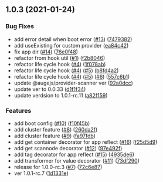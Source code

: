 ## 1.0.3 (2021-01-24)


### Bug Fixes

* add error detail when boot error ([#13](https://github.com/augejs/core/issues/13)) ([7479382](https://github.com/augejs/core/commit/7479382a839e980977783b54bb01f757d7093aa9))
* add useExisting for custom provider ([ea84c42](https://github.com/augejs/core/commit/ea84c4274d2a9de53724024d72e1de556d9d0488))
* fix app dir ([#14](https://github.com/augejs/core/issues/14)) ([76e0f48](https://github.com/augejs/core/commit/76e0f483c0950a03cb7bd645817baecc70ad82a7))
* refactor from hook util ([#1](https://github.com/augejs/core/issues/1)) ([f2b8046](https://github.com/augejs/core/commit/f2b804637cf82589079d5a8aef2dbe3108368b69))
* refactor life cycle hook ([#4](https://github.com/augejs/core/issues/4)) ([1f078ab](https://github.com/augejs/core/commit/1f078ab9b7a95a9cff79f6d2bea87e53c55219cb))
* refactor life cycle hook ([#4](https://github.com/augejs/core/issues/4)) ([#5](https://github.com/augejs/core/issues/5)) ([b8fd4a2](https://github.com/augejs/core/commit/b8fd4a2385497e8a258f7b880ff976e5f8228e32))
* refactor life cycle hook ([#4](https://github.com/augejs/core/issues/4)) ([#5](https://github.com/augejs/core/issues/5)) ([#6](https://github.com/augejs/core/issues/6)) ([557c6b1](https://github.com/augejs/core/commit/557c6b1a0e046c8b50ec5550c211d1c7293aec0b))
* update @augejs/provider-scanner ver ([92a0dcc](https://github.com/augejs/core/commit/92a0dcce98de97ba010607419f567e3fda0fa87e))
* update ver to 0.0.33 ([d1f1f34](https://github.com/augejs/core/commit/d1f1f34dad9b981ff2f900ddc88dc8d6a41657ea))
* update verdsion to 1.0.1-rc.11 ([a82f159](https://github.com/augejs/core/commit/a82f159cb03c3c1076f08f2027a7bee851a7a816))


### Features

* add boot config ([#10](https://github.com/augejs/core/issues/10)) ([f10f45b](https://github.com/augejs/core/commit/f10f45b662ae7ba36a9be05ab05a8daa8b2929ea))
* add cluster feature ([#8](https://github.com/augejs/core/issues/8)) ([260da2f](https://github.com/augejs/core/commit/260da2f482571f7629dc7c4319f7308665128ded))
* add cluster feature ([#9](https://github.com/augejs/core/issues/9)) ([fa97fdb](https://github.com/augejs/core/commit/fa97fdb85973394ad99fbe953b96aa29db92bf06))
* add get container decorator for app reflect ([#16](https://github.com/augejs/core/issues/16)) ([f25d5d9](https://github.com/augejs/core/commit/f25d5d97239439372b6df4f7b9521df59e9360e8))
* add get scannode decorator ([#12](https://github.com/augejs/core/issues/12)) ([97e492f](https://github.com/augejs/core/commit/97e492fac5abf70eee083bfb853dc6b972ac71b1))
* add tag decorator for app reflect ([#15](https://github.com/augejs/core/issues/15)) ([4935de6](https://github.com/augejs/core/commit/4935de665e7a5a3b9379f7d4bde9539fa69cadd0))
* add transformer for value decorator ([#11](https://github.com/augejs/core/issues/11)) ([73df290](https://github.com/augejs/core/commit/73df29013d5383801c74b6fd86f4c7a08f3e6afe))
* release for 1.0.0-rc.3 ([#7](https://github.com/augejs/core/issues/7)) ([72c6e87](https://github.com/augejs/core/commit/72c6e87fe05675e1ffec1fd0189cc2519620496e))
* ver 1.0.1-rc.7 ([1d1331e](https://github.com/augejs/core/commit/1d1331eb1c294b75357633b9c3e56c6aded7338a))



